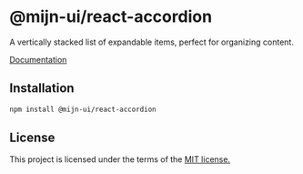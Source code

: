 # @mijn-ui/react-accordion

A vertically stacked list of expandable items, perfect for organizing content.

[Documentation](https://mijn-ui.vercel.app/react/docs/components/accordion)

## Installation

```sh
npm install @mijn-ui/react-accordion
```

## License

This project is licensed under the terms of the [MIT license.](https://github.com/mijn-ui/mijn-ui-react/blob/main/LICENSE)

